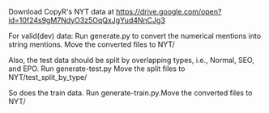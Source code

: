 Download CopyR's NYT data at https://drive.google.com/open?id=10f24s9gM7NdyO3z5OqQxJgYud4NnCJg3

For valid(dev) data: Run generate.py to convert the numerical mentions into string mentions. Move the converted files to NYT/

Also, the test data should be split by overlapping types, i.e., Normal, SEO, and EPO. Run generate-test.py Move the split files to NYT/test_split_by_type/

So does the train data. Run generate-train.py.Move the converted files to NYT/
